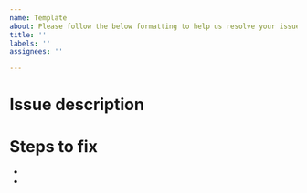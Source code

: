 ```yaml
---
name: Template
about: Please follow the below formatting to help us resolve your issue.
title: ''
labels: ''
assignees: ''

---
```


# Issue description


# Steps to fix
- 
-
